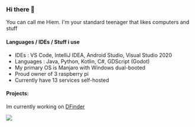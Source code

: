 ### Hi there 👋

You can call me Hiem. I'm your standard teenager that likes computers and stuff

#### Languages / IDEs / Stuff i use

- IDEs : VS Code, IntelliJ IDEA, Android Studio, Visual Studio 2020
- Languages : Java, Python, Kotlin, C#, GDScript (Godot)
- My primary OS is Manjaro with Windows dual-booted
- Proud owner of 3 raspberry pi
- Currently have 13 services self-hosted

#### Projects:

Im currently working on <a href="https://github.com/DFinder-Org">DFinder</a>


<a href="https://github.com/anuraghazra/github-readme-stats">
  <img align="center" src="https://github-readme-stats.vercel.app/api?username=HiemSword&show_icons=true&bg_color=30,e96443,904e95&title_color=fff&text_color=fff" />
</a>
